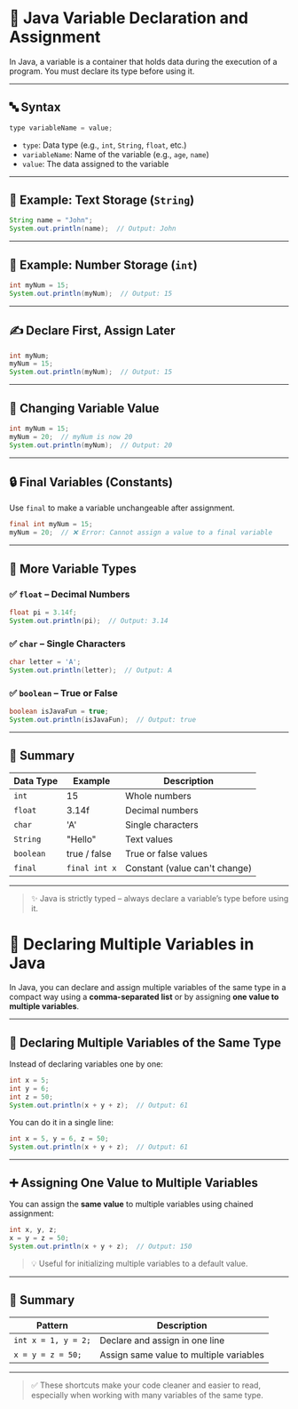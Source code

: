 
# 📘 Java Variable Declaration and Assignment

In Java, a variable is a container that holds data during the execution of a program. You must declare its type before using it.

---

## 🔤 Syntax
```java
type variableName = value;
```
- `type`: Data type (e.g., `int`, `String`, `float`, etc.)
- `variableName`: Name of the variable (e.g., `age`, `name`)
- `value`: The data assigned to the variable

---

## 🧾 Example: Text Storage (`String`)
```java
String name = "John";
System.out.println(name);  // Output: John
```

---

## 🔢 Example: Number Storage (`int`)
```java
int myNum = 15;
System.out.println(myNum);  // Output: 15
```

---

## ✍️ Declare First, Assign Later
```java
int myNum;
myNum = 15;
System.out.println(myNum);  // Output: 15
```

---

## 🔁 Changing Variable Value
```java
int myNum = 15;
myNum = 20;  // myNum is now 20
System.out.println(myNum);  // Output: 20
```

---

## 🔒 Final Variables (Constants)
Use `final` to make a variable unchangeable after assignment.
```java
final int myNum = 15;
myNum = 20;  // ❌ Error: Cannot assign a value to a final variable
```

---

## 🔣 More Variable Types

### ✅ `float` – Decimal Numbers
```java
float pi = 3.14f;
System.out.println(pi);  // Output: 3.14
```

### ✅ `char` – Single Characters
```java
char letter = 'A';
System.out.println(letter);  // Output: A
```

### ✅ `boolean` – True or False
```java
boolean isJavaFun = true;
System.out.println(isJavaFun);  // Output: true
```

---

## 📌 Summary

| Data Type | Example        | Description                    |
|-----------|----------------|--------------------------------|
| `int`     | 15             | Whole numbers                  |
| `float`   | 3.14f          | Decimal numbers                |
| `char`    | 'A'            | Single characters              |
| `String`  | "Hello"        | Text values                    |
| `boolean` | true / false   | True or false values           |
| `final`   | `final int x`  | Constant (value can't change)  |

---

> ✨ Java is strictly typed – always declare a variable’s type before using it.


# 📘 Declaring Multiple Variables in Java

In Java, you can declare and assign multiple variables of the same type in a compact way using a **comma-separated list** or by assigning **one value to multiple variables**.

---

## 🔗 Declaring Multiple Variables of the Same Type

Instead of declaring variables one by one:
```java
int x = 5;
int y = 6;
int z = 50;
System.out.println(x + y + z);  // Output: 61
```

You can do it in a single line:
```java
int x = 5, y = 6, z = 50;
System.out.println(x + y + z);  // Output: 61
```

---

## ➕ Assigning One Value to Multiple Variables

You can assign the **same value** to multiple variables using chained assignment:
```java
int x, y, z;
x = y = z = 50;
System.out.println(x + y + z);  // Output: 150
```

> 💡 Useful for initializing multiple variables to a default value.

---

## 📌 Summary

| Pattern                  | Description                             |
|--------------------------|-----------------------------------------|
| `int x = 1, y = 2;`      | Declare and assign in one line          |
| `x = y = z = 50;`        | Assign same value to multiple variables |

---

> ✅ These shortcuts make your code cleaner and easier to read, especially when working with many variables of the same type.
